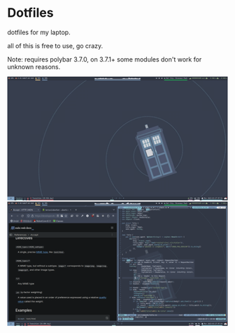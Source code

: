 # Dotfiles

dotfiles for my laptop.

all of this is free to use, go crazy.

Note: requires polybar 3.7.0, on 3.7.1+ some modules don't work for unknown reasons.

![Screenshot 1](p1.png)
![Screenshot 2](p2.png)
